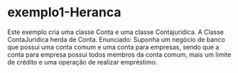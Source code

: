 # exemplo1-Heranca
Este exemplo cria uma classe Conta e uma classe Contajuridica. A Classe ContaJuridica herda de Conta.
Enunciado:
Suponha um negócio de banco que possui uma conta comum e uma conta para empresas, sendo que a conta para empresa possui todos membros da conta comum, mais um limite de crédito e uma operação de realizar empréstimo.
